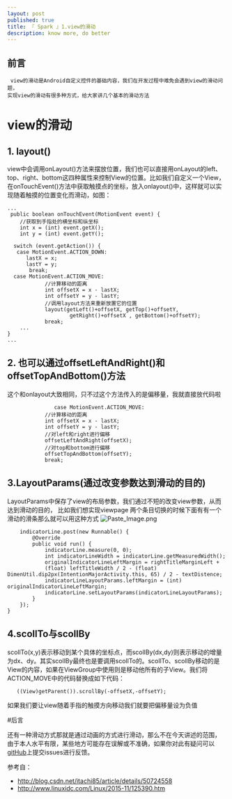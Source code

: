 ```yaml
---
layout: post
published: true
title: 『 Spark 』1.view的滑动
description: know more, do better 
---  
```

## 前言
     view的滑动是Android自定义控件的基础内容，我们在开发过程中难免会遇到view的滑动问题，
    实现view的滑动有很多种方式，给大家讲几个基本的滑动方法

# view的滑动
## 1. layout()
view中会调用onLayout()方法来摆放位置，我们也可以直接用onLayout的left、top、right、bottom这四种属性来控制View的位置。比如我们自定义一个View，在onTouchEvent()方法中获取触摸点的坐标，放入onlayout()中，这样就可以实现随着触摸的位置变化而滑动，如图：

    ...
     public boolean onTouchEvent(MotionEvent event) {
        //获取到手指处的横坐标和纵坐标
        int x = (int) event.getX();
        int y = (int) event.getY();

      switch (event.getAction()) {
       case MotionEvent.ACTION_DOWN: 
          lastX = x; 
          lastY = y; 
           break;
      case MotionEvent.ACTION_MOVE:
                //计算移动的距离
                int offsetX = x - lastX;
                int offsetY = y - lastY;
                //调用layout方法来重新放置它的位置
                layout(getLeft()+offsetX, getTop()+offsetY,
                        getRight()+offsetX , getBottom()+offsetY);
                break;
        ...
    }
    ...

## 2. 也可以通过offsetLeftAndRight()和offsetTopAndBottom()方法
这个和onlayout大致相同，只不过这个方法传入的是偏移量，我就直接放代码啦

                   case MotionEvent.ACTION_MOVE:
                //计算移动的距离
                int offsetX = x - lastX;
                int offsetY = y - lastY;
                //对left和right进行偏移
                offsetLeftAndRight(offsetX);
                //对top和bottom进行偏移
                offsetTopAndBottom(offsetY);
                break;

## 3.LayoutParams(通过改变参数达到滑动的目的)
LayoutParams中保存了view的布局参数，我们通过不短的改变view参数，从而达到滑动的目的，
比如我们想实现viewpage 两个条目切换的时候下面有有一个滑动的滑条那么就可以用这种方式
![Paste_Image.png](http://upload-images.jianshu.io/upload_images/1507947-7fa3d90e2ff0b279.png?imageMogr2/auto-orient/strip%7CimageView2/2/w/1240)

        indicatorLine.post(new Runnable() {
            @Override
            public void run() {
                indicatorLine.measure(0, 0);
                int indicatorLineWidth = indicatorLine.getMeasuredWidth();
                originalIndicatorLineLeftMargin = rightTitleMarginLeft +
                (float) leftTitleWidth / 2 - (float) DimenUtil.dip2px(IntentionMajorActivity.this, 65) / 2 - textDistence;
                indicatorLineLayoutParams.leftMargin = (int) originalIndicatorLineLeftMargin;
                indicatorLine.setLayoutParams(indicatorLineLayoutParams);
            }
        });
    }

## 4.scollTo与scollBy
scollTo(x,y)表示移动到某个具体的坐标点，而scollBy(dx,dy)则表示移动的增量为dx、dy。其实scollBy最终也是要调用scollTo的。scollTo、scollBy移动的是View的内容，如果在ViewGroup中使用则是移动他所有的子View。我们将ACTION_MOVE中的代码替换成如下代码：
  
       ((View)getParent()).scrollBy(-offsetX,-offsetY);

如果我们要让view随着手指的触摸方向移动我们就要把偏移量设为负值

 #后言

还有一种滑动方式那就是通过动画的方式进行滑动，那么不在今天讲述的范围，
由于本人水平有限，某些地方可能存在误解或不准确，如果你对此有疑问可以[gitHub](https://github.com/JunWeiUp/view)上提交issues进行反馈。


参考自：

- http://blog.csdn.net/itachi85/article/details/50724558
- http://www.linuxidc.com/Linux/2015-11/125390.htm